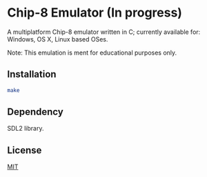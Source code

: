 # Chip-8 Emulator (In progress)

A multiplatform Chip-8 emulator written in C; currently available for: Windows, OS X, Linux based OSes.

Note:
This emulation is ment for educational purposes only.

## Installation

```bash
make
```

## Dependency 
SDL2 library.

## License
[MIT](https://choosealicense.com/licenses/mit/)